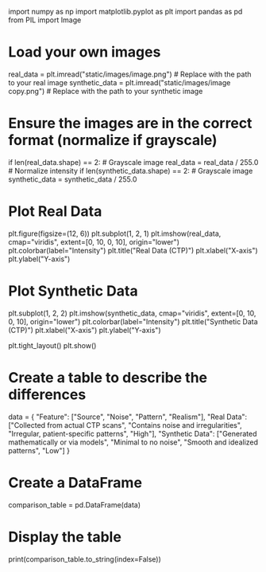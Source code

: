 import numpy as np
import matplotlib.pyplot as plt
import pandas as pd
from PIL import Image

# Load your own images
real_data = plt.imread("static/images/image.png")  # Replace with the path to your real image
synthetic_data = plt.imread("static/images/image copy.png")  # Replace with the path to your synthetic image

# Ensure the images are in the correct format (normalize if grayscale)
if len(real_data.shape) == 2:  # Grayscale image
    real_data = real_data / 255.0  # Normalize intensity
if len(synthetic_data.shape) == 2:  # Grayscale image
    synthetic_data = synthetic_data / 255.0

# Plot Real Data
plt.figure(figsize=(12, 6))
plt.subplot(1, 2, 1)
plt.imshow(real_data, cmap="viridis", extent=[0, 10, 0, 10], origin="lower")
plt.colorbar(label="Intensity")
plt.title("Real Data (CTP)")
plt.xlabel("X-axis")
plt.ylabel("Y-axis")

# Plot Synthetic Data
plt.subplot(1, 2, 2)
plt.imshow(synthetic_data, cmap="viridis", extent=[0, 10, 0, 10], origin="lower")
plt.colorbar(label="Intensity")
plt.title("Synthetic Data (CTP)")
plt.xlabel("X-axis")
plt.ylabel("Y-axis")

plt.tight_layout()
plt.show()

# Create a table to describe the differences
data = {
    "Feature": ["Source", "Noise", "Pattern", "Realism"],
    "Real Data": ["Collected from actual CTP scans", "Contains noise and irregularities", "Irregular, patient-specific patterns", "High"],
    "Synthetic Data": ["Generated mathematically or via models", "Minimal to no noise", "Smooth and idealized patterns", "Low"]
}

# Create a DataFrame
comparison_table = pd.DataFrame(data)

# Display the table
print(comparison_table.to_string(index=False))
